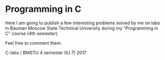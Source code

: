 # Programming in C

Here I am going to publish a few interesting problems solved by me on labs in Bauman Moscow State Technical University during my "Programming in C" course (4th semester).

Feel free to comment them.

C-labs / BMSTU 4 semester (IU 7) 2017
